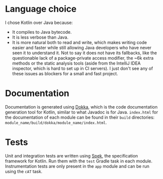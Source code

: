 # Language choice
I chose Kotlin over Java because:
* It compiles to Java bytecode.
* It is less verbose than Java.
* It is more natural both to read and write, which makes
writing code easier and faster while still allowing Java developers
who have never seen it to understand it.
Not to say it does not have its fallbacks, like the questionable lack
of a package-private access modifier, the ~6k extra methods or the
static analysis tools (aside from the IntelliJ IDEA inspector, which
is hard to set up in CI servers). I just don't see any of these issues
as blockers for a small and fast project.
# Documentation
Documentation is generated using [Dokka](https://github.com/Kotlin/dokka), which is the
code documentation generation tool for Kotlin, similar to what Javadoc is for Java.
`index.html` for the documentation of each module can be found in their `build` directories:
 `module_name/build/dokka/module_name/index.html`.
# Tests
 Unit and integration tests are written using [Spek](htts://spekframework.org), the specification
 framework for Kotlin. Run them with the `test` Gradle task in each module.
 Instrumentation tests are only present in the `app` module and can be run using the `cAT` task.
